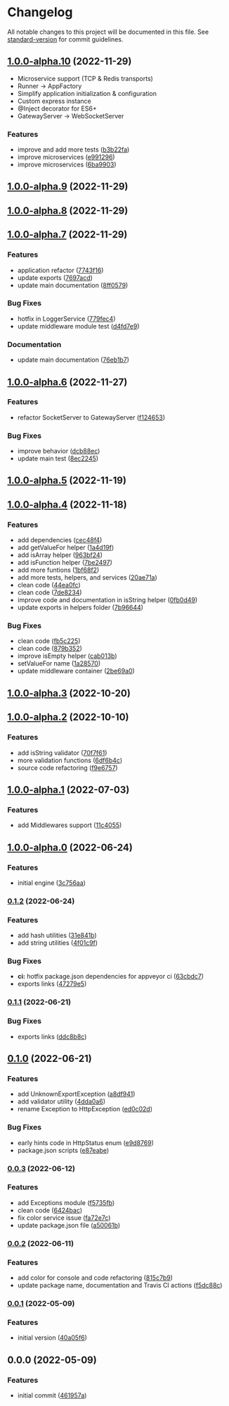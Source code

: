 # Changelog

All notable changes to this project will be documented in this file. See [standard-version](https://github.com/conventional-changelog/standard-version) for commit guidelines.

## [1.0.0-alpha.10](https://github.com/ialopezg/corejs/compare/v1.0.0-alpha.9...v1.0.0-alpha.10) (2022-11-29)

- Microservice support (TCP & Redis transports)
- Runner -> AppFactory
- Simplify application initialization & configuration
- Custom express instance
- @Inject decorator for ES6+
- GatewayServer -> WebSocketServer

### Features

* improve and add more tests ([b3b22fa](https://github.com/ialopezg/corejs/commits/b3b22fa9ec2e975abace15f3d760ed6d0046c881))
* improve microservices ([e991296](https://github.com/ialopezg/corejs/commits/e991296a8dd26f9bf5daa7e9f7013014c542c4eb))
* improve microservices ([6ba9903](https://github.com/ialopezg/corejs/commits/6ba990357893a3bdca73933cfaa35b116c5353ea))

## [1.0.0-alpha.9](https://github.com/ialopezg/corejs/compare/v1.0.0-alpha.8...v1.0.0-alpha.9) (2022-11-29)

## [1.0.0-alpha.8](https://github.com/ialopezg/corejs/compare/v1.0.0-alpha.7...v1.0.0-alpha.8) (2022-11-29)

## [1.0.0-alpha.7](https://github.com/ialopezg/corejs/compare/v1.0.0-alpha.6...v1.0.0-alpha.7) (2022-11-29)


### Features

* application refactor ([7743f16](https://github.com/ialopezg/corejs/commits/7743f16d667f2397dd09c1fd0ec4f3e070d84bac))
* update exports ([7697acd](https://github.com/ialopezg/corejs/commits/7697acd2904c8b82a9118cdfac1038164843ee86))
* update main documentation ([8ff0579](https://github.com/ialopezg/corejs/commits/8ff0579dd779bf2a56455f4d5eacd7fad99b4424))


### Bug Fixes

* hotfix in LoggerService ([779fec4](https://github.com/ialopezg/corejs/commits/779fec488af3b4d1d297fe43aa7471d58ff85288))
* update middleware module test ([d4fd7e9](https://github.com/ialopezg/corejs/commits/d4fd7e91fc5cfa1b06121db295e71fa4412df620))


### Documentation

* update main documentation ([76eb1b7](https://github.com/ialopezg/corejs/commits/76eb1b72abf7b27d8607a00aad6be09b945d5ad8))

## [1.0.0-alpha.6](https://github.com/ialopezg/corejs/compare/v1.0.0-alpha.5...v1.0.0-alpha.6) (2022-11-27)


### Features

* refactor SocketServer to GatewayServer ([f124653](https://github.com/ialopezg/corejs/commits/f12465304897fd851d0e234f3e1aacfe80e319f2))


### Bug Fixes

* improve behavior ([dcb88ec](https://github.com/ialopezg/corejs/commits/dcb88ec83857d41bffaf1e59e84d091ea103c0ff))
* update main test ([8ec2245](https://github.com/ialopezg/corejs/commits/8ec22455c416aedeb344ea3b0acd6f356504d317))

## [1.0.0-alpha.5](https://github.com/ialopezg/corejs/compare/v1.0.0-alpha.4...v1.0.0-alpha.5) (2022-11-19)

## [1.0.0-alpha.4](https://github.com/ialopezg/corejs/compare/v1.0.0-alpha.3...v1.0.0-alpha.4) (2022-11-18)


### Features

* add dependencies ([cec48f4](https://github.com/ialopezg/corejs/commits/cec48f468bb7d08f903c91897757fb996130767d))
* add getValueFor helper ([1a4d19f](https://github.com/ialopezg/corejs/commits/1a4d19f8c42123cefa4a5a766d62be2141e305f1))
* add isArray helper ([963bf24](https://github.com/ialopezg/corejs/commits/963bf24fc8ce1a565602e5262095b2d3d0e64472))
* add isFunction helper ([7be2497](https://github.com/ialopezg/corejs/commits/7be2497688d1834e947667a6ea8c9ca97f0b0556))
* add more funtions ([1bf68f2](https://github.com/ialopezg/corejs/commits/1bf68f21bb50d3efe784d838cb0393bcc4a124ec))
* add more tests, helpers, and services ([20ae71a](https://github.com/ialopezg/corejs/commits/20ae71aaa16ef12aa251ca06a6885d901f97de83))
* clean code ([44ea0fc](https://github.com/ialopezg/corejs/commits/44ea0fce9396c6a716371967da51589cbbf6e13e))
* clean code ([7de8234](https://github.com/ialopezg/corejs/commits/7de823412f3762248cb506cfc80eefe6c9437091))
* improve code and documentation in isString helper ([0fb0d49](https://github.com/ialopezg/corejs/commits/0fb0d497184767c10a2df804a3a0d67dc0e571b2))
* update exports in helpers folder ([7b96644](https://github.com/ialopezg/corejs/commits/7b966444e65b503a5fc5b3400b7123997c19c418))


### Bug Fixes

* clean code ([fb5c225](https://github.com/ialopezg/corejs/commits/fb5c22519f592721fb7d5ec63046ec5f2bde3c7b))
* clean code ([879b352](https://github.com/ialopezg/corejs/commits/879b352b7daafc94076dd8e11f3b7b10d1f1391d))
* improve isEmpty helper ([cab013b](https://github.com/ialopezg/corejs/commits/cab013b4b0dc273008179fd5d8505ba66ef980c7))
* setValueFor name ([1a28570](https://github.com/ialopezg/corejs/commits/1a285708f03230ac2dcf68591718128293d7b67d))
* update middleware container ([2be69a0](https://github.com/ialopezg/corejs/commits/2be69a0b47f94719dde4d05042644adda0c29120))

## [1.0.0-alpha.3](https://github.com/ialopezg/corejs/compare/v1.0.0-alpha.2...v1.0.0-alpha.3) (2022-10-20)

## [1.0.0-alpha.2](https://github.com/ialopezg/corejs/compare/v1.0.0-alpha.1...v1.0.0-alpha.2) (2022-10-10)


### Features

* add isString validator ([70f7f61](https://github.com/ialopezg/corejs/commits/70f7f61564550f3a7b0776f3b3ae66a0d0a833cb))
* more validation functions ([6df6b4c](https://github.com/ialopezg/corejs/commits/6df6b4cd340e4f3407b8cf2831c2ac6fd09d249e))
* source code refactoring ([f9e6757](https://github.com/ialopezg/corejs/commits/f9e6757a381b49625c0ed43913acbf36030f690c))

## [1.0.0-alpha.1](https://github.com/ialopezg/corejs/compare/v1.0.0-alpha.0...v1.0.0-alpha.1) (2022-07-03)


### Features

* add Middlewares support ([11c4055](https://github.com/ialopezg/corejs/commits/11c40555da43190c113d852c39aa0f1dc6574603))

## [1.0.0-alpha.0](https://github.com/ialopezg/corejs/compare/v0.1.2...v1.0.0-alpha.0) (2022-06-24)


### Features

* initial engine ([3c756aa](https://github.com/ialopezg/corejs/commits/3c756aa03c7266510307e62d07f5effb66dd846f))

### [0.1.2](https://github.com/ialopezg/corejs/compare/v0.1.1...v0.1.2) (2022-06-24)


### Features

* add hash utilities ([31e841b](https://github.com/ialopezg/corejs/commits/31e841b46ccd4fe434d8dd7ba0c52562d27d6d1c))
* add string utilities ([4f01c9f](https://github.com/ialopezg/corejs/commits/4f01c9f1523b9cc0ddc330e14e62b31841c03792))


### Bug Fixes

* **ci:** hotfix package.json dependencies for appveyor ci ([63cbdc7](https://github.com/ialopezg/corejs/commits/63cbdc754e7bd7020461237e8d205878b007c168))
* exports links ([47279e5](https://github.com/ialopezg/corejs/commits/47279e5a26041f496434039cadc991ca3f0e857f))

### [0.1.1](https://github.com/ialopezg/corejs/compare/v0.1.0...v0.1.1) (2022-06-21)


### Bug Fixes

* exports links ([ddc8b8c](https://github.com/ialopezg/corejs/commits/ddc8b8cb888ba0ccdfabe03677d605e88e35df22))

## [0.1.0](https://github.com/ialopezg/corejs/compare/v0.0.3...v0.1.0) (2022-06-21)


### Features

* add UnknownExportException ([a8df941](https://github.com/ialopezg/corejs/commits/a8df941db348dd00c6b3abdeaceaedd0bef3b382))
* add validator utility ([4dda0a6](https://github.com/ialopezg/corejs/commits/4dda0a6d8a1f9bf97a5240b7e4ad9f3b90f9b652))
* rename Exception to HttpException ([ed0c02d](https://github.com/ialopezg/corejs/commits/ed0c02d6322a6e3d98d4e1ee0765ef8af315a51e))


### Bug Fixes

* early hints code in HttpStatus enum ([e9d8769](https://github.com/ialopezg/corejs/commits/e9d876909e4cb8a747954b8f71ae4015e759baca))
* package.json scripts ([e87eabe](https://github.com/ialopezg/corejs/commits/e87eabe8776df47136ae2b2a0b0adb2d7a29cce4))

### [0.0.3](https://github.com/ialopezg/corejs/compare/v0.0.2...v0.0.3) (2022-06-12)


### Features

* add Exceptions module ([f5735fb](https://github.com/ialopezg/corejs/commits/f5735fb391ffb796497636f8b247e8ab9f7a921c))
* clean code ([6424bac](https://github.com/ialopezg/corejs/commits/6424bacddcb373ffd5d9914a276a0f55b9756be7))
* fix color service issue ([fa72e7c](https://github.com/ialopezg/corejs/commits/fa72e7ce1a44763c403cfe3c435e1edf5d89848e))
* update package.json file ([a50061b](https://github.com/ialopezg/corejs/commits/a50061b5039d72ba67b2c749e28019808d9fb409))

### [0.0.2](https://github.com/ialopezg/corejs/compare/v0.0.1...v0.0.2) (2022-06-11)


### Features

* add color for console and code refactoring ([815c7b9](https://github.com/ialopezg/corejs/commits/815c7b908738dcf25505bc594bc86b2093d5091a))
* update package name, documentation and Travis CI actions ([f5dc88c](https://github.com/ialopezg/corejs/commits/f5dc88c439b7213710a7f31c3ff776569f397672))

### [0.0.1](https://github.com/ialopezg/corejs/compare/v0.0.0...v0.0.1) (2022-05-09)


### Features

* initial version ([40a05f6](https://github.com/ialopezg/corejs/commits/40a05f6afc03ddbb3f69b624c5568d09964756e7))

## 0.0.0 (2022-05-09)


### Features

* initial commit ([461957a](https://github.com/ialopezg/corejs/commits/461957a09a63b9fbcb566fe756579f72fc3ee864))
